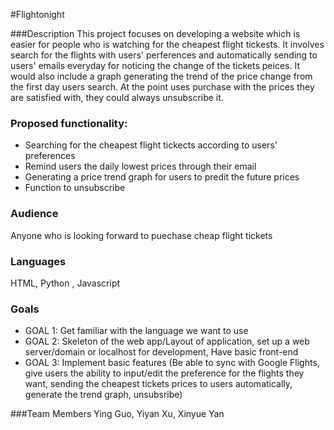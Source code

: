 #Flightonight

###Description
This project focuses on developing a website which is easier for people who is watching for the cheapest flight tickests. It involves search for the flights with users' perferences and automatically sending to users' emails everyday for noticing the change of the tickets peices. It would also include a graph generating the trend of the price change from the first day users search. At the point uses purchase with the prices they are satisfied with, they could always unsubscribe it. 

### Proposed functionality:
- Searching for the cheapest flight tickects according to users' preferences
- Remind users the daily lowest prices through their email
- Generating a price trend graph for users to predit the future prices
- Function to unsubscribe

### Audience
Anyone who is looking forward to puechase cheap flight tickets

### Languages
HTML, Python , Javascript

### Goals
- GOAL 1: Get familiar with the language we want to use
- GOAL 2: Skeleton of the web app/Layout of application, set up a web server/domain or localhost for development, Have basic front-end
- GOAL 3: Implement basic features (Be able to sync with Google Flights, give users the ability to input/edit the preference for the flights they want, sending the cheapest tickets prices to users automatically, generate the trend graph, unsubsribe)

###Team Members
Ying Guo, Yiyan Xu, Xinyue Yan
